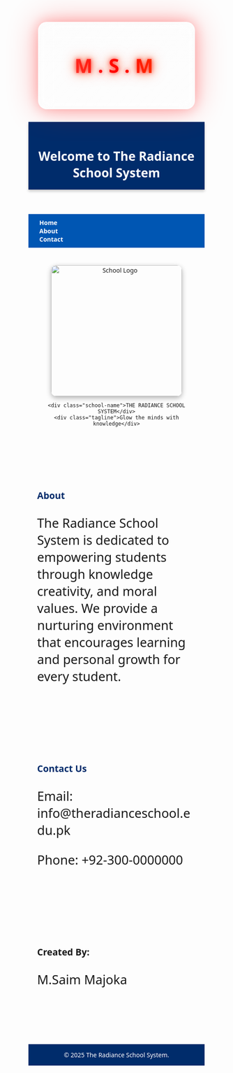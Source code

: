 <!DOCTYPE html>
<html lang="en">
<head>
  <meta charset="UTF-8" />
  <meta name="viewport" content="width=device-width, initial-scale=1.0"/>
  <title>M.S.M Firecore V2</title>
  <style>
    * {
      margin: 0;
      padding: 0;
      box-sizing: border-box;
    }

    html, body {
      height: 100%;
      width: 100%;
      display: flex;
      align-items: center;
      justify-content: center;
      background: radial-gradient(circle at top, #1a0000, #000000 80%);
      font-family: 'Segoe UI', sans-serif;
    }

    .logo-box {
      position: relative;
      width: 360px;
      height: 200px;
      background: rgba(255, 255, 255, 0.05);
      border-radius: 20px;
      backdrop-filter: blur(16px);
      box-shadow:
        0 0 30px rgba(255, 0, 0, 0.25),
        0 0 70px rgba(255, 0, 0, 0.3),
        inset 0 0 10px rgba(255, 255, 255, 0.06);
      overflow: hidden;
      display: flex;
      align-items: center;
      justify-content: center;
      transition: all 0.3s ease-in-out;
      cursor: pointer;
    }

    .logo-box:hover {
      box-shadow:
        0 0 40px rgba(255, 0, 0, 0.4),
        0 0 90px rgba(255, 50, 0, 0.5),
        inset 0 0 12px rgba(255, 255, 255, 0.08);
    }

    .logo-text {
      font-size: 44px;
      font-weight: bold;
      letter-spacing: 12px;
      background: linear-gradient(to right, #ff4d4d, #ff0000, #ff4d00);
      -webkit-background-clip: text;
      -webkit-text-fill-color: transparent;
      text-shadow:
        0 0 10px rgba(255, 0, 0, 0.7),
        0 0 20px rgba(255, 50, 0, 0.6),
        0 0 30px rgba(255, 80, 0, 0.5);
      z-index: 2;
      animation: glow 3.5s ease-in-out infinite;
    }

    .light-wave {
      position: absolute;
      top: 0;
      left: -100%;
      width: 200%;
      height: 100%;
      background: linear-gradient(
        120deg,
        transparent 0%,
        rgba(255, 255, 255, 0.07) 50%,
        transparent 100%
      );
      transform: skewX(-20deg);
      animation: waveMove 5s linear infinite;
      z-index: 1;
    }

    .reflection-top {
      position: absolute;
      top: 0;
      left: 0;
      width: 100%;
      height: 50%;
      background: linear-gradient(to bottom, rgba(255,255,255,0.07), transparent);
      border-top-left-radius: 20px;
      border-top-right-radius: 20px;
      z-index: 1;
      pointer-events: none;
    }

    @keyframes glow {
      0%, 100% {
        text-shadow:
          0 0 10px rgba(255, 0, 0, 0.7),
          0 0 20px rgba(255, 50, 0, 0.6),
          0 0 30px rgba(255, 80, 0, 0.5);
      }
      50% {
        text-shadow:
          0 0 15px rgba(255, 50, 0, 0.9),
          0 0 25px rgba(255, 100, 0, 0.7),
          0 0 40px rgba(255, 120, 0, 0.6);
      }
    }

    @keyframes waveMove {
      0% {
        left: -100%;
      }
      100% {
        left: 100%;
      }
    }

    /* Mobile Responsive */
    @media (max-width: 400px) {
      .logo-box {
        width: 90%;
        height: 180px;
      }

      .logo-text {
        font-size: 34px;
        letter-spacing: 8px;
      }
    }
  </style>
</head>
<body>

<center>  <div class="logo-box" onclick="restartWave()">
    <div class="light-wave"></div>
    <div class="reflection-top"></div>
    <div class="logo-text">M.S.M</div>
  </div></center>

  <script>
    function restartWave() {
      const wave = document.querySelector('.light-wave');
      wave.style.animation = 'none';
      void wave.offsetWidth;
      wave.style.animation = 'waveMove 5s linear infinite';
    }
  </script>

</body>
</html>



<html>
<html lang="en">
<head>
  <meta charset="UTF-8" />
  <meta name="viewport" content="width=device-width,text-align:device,initial-scale=device"/>
	<style>

h1{font-size:5vw;}
p{font-size:3vw;}
	</style>
  <title>The Radiance School System</title>
  <style>
    /* Basic Reset */
    * {
      box-sizing: border-box;
      margin: 0;
      padding: 0;
      scroll-behavior: smooth;
      font-family: 'Segoe UI', sans-serif;
    }

    body {
      background: linear-gradient(to right, #fefcea, #f1da36);
      min-height: 100vh;
      color: #333;
	
	  
    }

    header {
      background: #002c6b;
      color: #fff;
      padding: 20px;
      text-align: center;
      box-shadow: 0 4px 6px rgba(0,0,0,0.2);
    }

    nav {
	width:100%
	min-height:100vh;
      display: flex;
      justify-content: center;
	  flex-direction:column;
      background: #0056b3;
      padding: 10px;
    }

    nav a {
      color: white;
      margin: 0 15px;
      text-decoration: none;
      font-weight: bold;
    }

    nav a:hover {
      text-decoration: underline;
    }

    .container {
      text-align: center;
      padding: 40px 20px;
    }

    .container img {
      width: 300px;
      max-width: 90%;
      border-radius: 12px;
      box-shadow: 0 4px 12px rgba(0,0,0,0.3);
    }

    .school-name {
      margin-top: 20px;
      font-size: 32px;
      font-weight: bold;
      color: #002c6b;
      text-shadow: 1px 1px 2px #999;
    }

    .tagline {
      font-size: 18px;
      color: #666;
      margin-top: 10px;
    }

    section {
      padding: 60px 20px;
    }

    section h2 {
      color: #002c6b;
      margin-bottom: 20px;
    }
section h1 {
      color: #002c6b;
      margin-bottom: 20px;
    }
    footer {
      background: #002c6b;
      color: white;
      text-align: center;
      padding: 15px;
      margin-top: 40px;
    }
  </style>
</head>
<body>

  <header>
    <h1>Welcome to The Radiance School System</h1>
  </header>

  <nav>
    <a href="#home">Home</a>
    <a href="#about">About</a>
    <a href="#contact">Contact</a>
  </nav>

  <div id="home" class="container">
    <img src="C:\Users\HP\Desktop\New folder\School Logo.jpg;" alt="School Logo" />

    <div class="school-name">THE RADIANCE SCHOOL SYSTEM</div>
    <div class="tagline">Glow the minds with knowledge</div>
  </div>

  <section id="about">
	<h2>About </h2>
    <p>
      The Radiance School System is dedicated to empowering students through knowledge
      creativity, and moral values. We provide a nurturing environment that encourages
      learning and personal growth for every student.
    </p>
  </section>

  <section id="contact">
    <h2>Contact Us</h2>
    <p>Email: info@theradianceschool.edu.pk</p>
    <p>Phone: +92-300-0000000</p>
  </section>
  <section id="created By:">
  <h1>Created By:</h1>
  <p>M.Saim Majoka</p>
  </section>
  <footer>
    &copy; 2025 The Radiance School System.
  </footer>

  <script>
    // Smooth scroll for nav links
    document.querySelectorAll('nav a').forEach(link => {
      link.addEventListener('click', e => {
        e.preventDefault();
        const target = document.querySelector(link.getAttribute('href'));
        if (target) {
          target.scrollIntoView({ behavior: 'smooth' });
        }
      });
    });
  </script>

</body>
</html>
